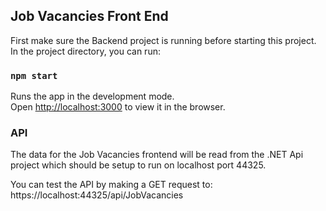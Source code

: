 ## Job Vacancies Front End

First make sure the Backend project is running before starting this project. 
In the project directory, you can run:

### `npm start`

Runs the app in the development mode.\
Open [http://localhost:3000](http://localhost:3000) to view it in the browser.

### API

The data for the Job Vacancies frontend will be read from the .NET Api project which should be setup
to run on localhost port 44325.

You can test the API by making a GET request to: https://localhost:44325/api/JobVacancies

